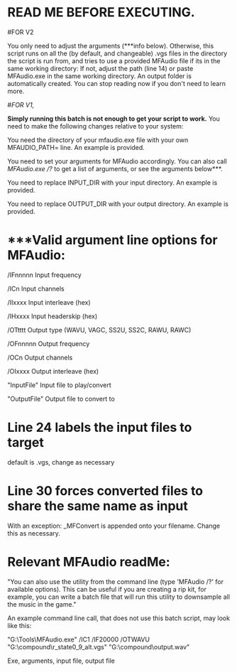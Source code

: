 # READ ME BEFORE EXECUTING.

#FOR V2

You only need to adjust the arguments (***info below). Otherwise, this script runs on all the (by default, and changeable) .vgs files in the directory the script is run from, and tries to use a provided MFAudio file if its in the same working directory: If not, adjust the path (line 14) or paste MFAudio.exe in the same working directory. An output folder is automatically created. You can stop reading now if you don't need to learn more.

#*FOR V1,*

**Simply running this batch is not enough to get your script to work.**  You need to make the following changes relative to your system:

You need the directory of your mfaudio.exe file with your own MFAUDIO_PATH= line. An example is provided.

You need to set your arguments for MFAudio accordingly. You can also call *MFAudio.exe /?* to get a list of arguments, or see the arguments below***.

You need to replace INPUT_DIR with your input directory. An example is provided.

You need to replace OUTPUT_DIR with your output directory. An example is provided.


# ***Valid argument line options for MFAudio:

/IFnnnnn	Input frequency

/ICn	Input channels

/IIxxxx	Input interleave (hex)

/IHxxxx	Input headerskip (hex)

/OTtttt	Output type (WAVU, VAGC,
	 SS2U, SS2C, RAWU, RAWC)
  
/OFnnnnn	Output frequency

/OCn	Output channels

/OIxxxx	Output interleave (hex)

"InputFile"	Input file to play/convert

"OutputFile"	Output file to convert to

# Line 24 labels the input files to target
default is .vgs, change as necessary

# Line 30 forces converted files to share the same name as input
With an exception: _MFConvert is appended onto your filename. Change this as necessary.


# Relevant MFAudio readMe: 
"You can also use the utility from the command line (type 'MFAudio /?' for available options). This can be useful if you are creating a rip kit, for example, you can write a batch file that will run this utility to downsample all the music in the game."


An example command line call, that does not use this batch script, may look like this:

"G:\Tools\MFAudio.exe" /IC1 /IF20000 /OTWAVU "G:\compound\r_state0_9_alt.vgs" "G:\compound\output.wav"

Exe, arguments, input file, output file


